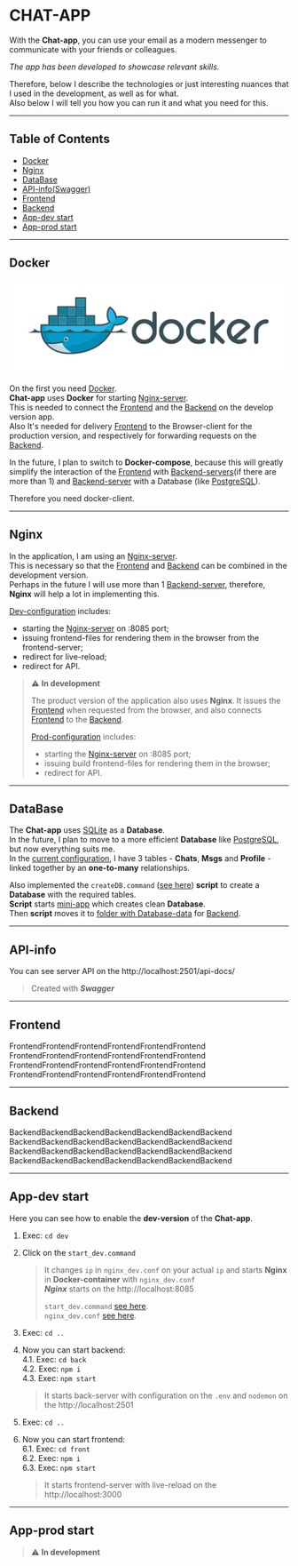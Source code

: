# CHAT-APP

With the **Chat-app**, you can use your email as a modern messenger to communicate with your friends or colleagues.

*The app has been developed to showcase relevant skills.*

Therefore, below I describe the technologies or just interesting nuances that I used in the development, as well as for what.  
Also below I will tell you how you can run it and what you need for this.

---

## Table of Contents

- [Docker](#Docker)
- [Nginx](#Nginx)
- [DataBase](#DataBase)
- [API-info(Swagger)](#API\-info)
- [Frontend](#Frontend)
- [Backend](#Backend)
- [App-dev start](#App\-dev-start)
- [App-prod start](#App\-prod-start)

---

## Docker

![plot](./docker.png)

On the first you need [Docker](https://www.docker.com).  
**Chat-app** uses **Docker** for starting [Nginx-server](https://hub.docker.com/_/nginx).  
This is needed to connect the [Frontend](./front) and the [Backend](./back) on the develop version app.  
Also It's needed for delivery [Frontend](./front) to the Browser-client for the production version, and respectively for forwarding requests on the [Backend](./back).

In the future, I plan to switch to **Docker-compose**, because this will greatly simplify the interaction of the [Frontend](./front) with [Backend-servers](./back)(if there are more than 1) and [Backend-server](./back) with a Database (like [PostgreSQL](https://hub.docker.com/_/postgres)).

Therefore you need docker-client.

---

## Nginx

In the application, I am using an [Nginx-server](https://hub.docker.com/_/nginx).  
This is necessary so that the [Frontend](./front) and [Backend](./back) can be combined in the development version.  
Perhaps in the future I will use more than 1 [Backend-server](./back), therefore, **Nginx** will help a lot in implementing this.

[Dev-configuration](./dev/nginx_dev.conf) includes:

* starting the [Nginx-server](https://hub.docker.com/_/nginx) on :8085 port;
* issuing frontend-files for rendering them in the browser from the frontend-server;
* redirect for live-reload;
* redirect for API.

> :warning: **In development**
>
> The product version of the application also uses **Nginx**. It issues the [Frontend](./front) when requested from the browser, and also connects [Frontend](./front) to the [Backend](./back).
> 
> [Prod-configuration](./dev/nginx_prod.conf) includes:
> * starting the [Nginx-server](https://hub.docker.com/_/nginx) on :8085 port;
> * issuing build frontend-files for rendering them in the browser;
> * redirect for API.

---

## DataBase

The **Chat-app** uses [SQLite](https://www.sqlite.org) as a **Database**.  
In the future, I plan to move to a more efficient **Database** like [PostgreSQL](https://hub.docker.com/_/postgres), but now everything suits me.  
In the [current configuration](./dev/db_conf/tables.conf), I have 3 tables - **Chats**, **Msgs** and **Profile** - linked together by an **one-to-many** relationships.

Also implemented the ``createDB.command`` ([see here](./dev/createDB.command)) **script** to create a **Database** with the required tables.  
**Script** starts [mini-app](./dev/db_conf) which creates clean **Database**.  
Then **script** moves it to [folder with Database-data](./back/db) for [Backend](./back).

---

## API-info

You can see server API on the http://localhost:2501/api-docs/

> Created with ***Swagger***

---

## Frontend

FrontendFrontendFrontendFrontendFrontendFrontend
FrontendFrontendFrontendFrontendFrontendFrontend
FrontendFrontendFrontendFrontendFrontendFrontend
FrontendFrontendFrontendFrontendFrontendFrontend

---

## Backend

BackendBackendBackendBackendBackendBackendBackend
BackendBackendBackendBackendBackendBackendBackend
BackendBackendBackendBackendBackendBackendBackend
BackendBackendBackendBackendBackendBackendBackend

---

## App-dev start

Here you can see how to enable the **dev-version** of the **Chat-app**.
1. Exec: ``cd dev``
2. Click on the ``start_dev.command``
   
   > It changes ``ip`` in ``nginx_dev.conf`` on your actual ``ip`` and starts **Nginx** in **Docker-container** with ``nginx_dev.conf``  
   > ***Nginx*** starts on the http://localhost:8085  
   > 
   > ``start_dev.command`` [see here](./dev/start_dev.command).  
   > ``nginx_dev.conf`` [see here](./dev/nginx_dev.conf).
3. Exec: ``cd ..``
4. Now you can start backend:  
   4.1. Exec: ``cd back``   
   4.2. Exec: ``npm i``   
   4.3. Exec: ``npm start``
   
   > It starts back-server with configuration on the ``.env`` and ``nodemon`` on the http://localhost:2501
5. Exec: ``cd ..``
6. Now you can start frontend:  
   6.1. Exec: ``cd front``   
   6.2. Exec: ``npm i``   
   6.3. Exec: ``npm start``
   
   > It starts frontend-server with live-reload on the http://localhost:3000
---


## App-prod start

> :warning: **In development**
